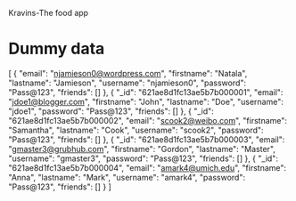 Kravins-The food app

# Dummy data

[
{
"email": "njamieson0@wordpress.com",
"firstname": "Natala",
"lastname": "Jamieson",
"username": "njamieson0",
"password": "Pass@123",
"friends": []
},
{
"\_id": "621ae8d1fc13ae5b7b000001",
"email": "jdoe1@blogger.com",
"firstname": "John",
"lastname": "Doe",
"username": "jdoe1",
"password": "Pass@123",
"friends": []
},
{
"\_id": "621ae8d1fc13ae5b7b000002",
"email": "scook2@weibo.com",
"firstname": "Samantha",
"lastname": "Cook",
"username": "scook2",
"password": "Pass@123",
"friends": []
},
{
"\_id": "621ae8d1fc13ae5b7b000003",
"email": "gmaster3@grubhub.com",
"firstname": "Gordon",
"lastname": "Master",
"username": "gmaster3",
"password": "Pass@123",
"friends": []
},
{
"\_id": "621ae8d1fc13ae5b7b000004",
"email": "amark4@umich.edu",
"firstname": "Anna",
"lastname": "Mark",
"username": "amark4",
"password": "Pass@123",
"friends": []
}
]
